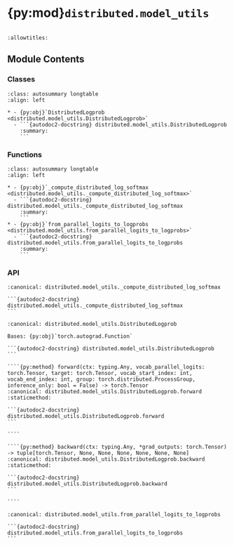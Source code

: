 # {py:mod}`distributed.model_utils`

```{py:module} distributed.model_utils
```

```{autodoc2-docstring} distributed.model_utils
:allowtitles:
```

## Module Contents

### Classes

````{list-table}
:class: autosummary longtable
:align: left

* - {py:obj}`DistributedLogprob <distributed.model_utils.DistributedLogprob>`
  - ```{autodoc2-docstring} distributed.model_utils.DistributedLogprob
    :summary:
    ```
````

### Functions

````{list-table}
:class: autosummary longtable
:align: left

* - {py:obj}`_compute_distributed_log_softmax <distributed.model_utils._compute_distributed_log_softmax>`
  - ```{autodoc2-docstring} distributed.model_utils._compute_distributed_log_softmax
    :summary:
    ```
* - {py:obj}`from_parallel_logits_to_logprobs <distributed.model_utils.from_parallel_logits_to_logprobs>`
  - ```{autodoc2-docstring} distributed.model_utils.from_parallel_logits_to_logprobs
    :summary:
    ```
````

### API

````{py:function} _compute_distributed_log_softmax(vocab_parallel_logits: torch.Tensor, group: torch.distributed.ProcessGroup) -> torch.Tensor
:canonical: distributed.model_utils._compute_distributed_log_softmax

```{autodoc2-docstring} distributed.model_utils._compute_distributed_log_softmax
```
````

`````{py:class} DistributedLogprob
:canonical: distributed.model_utils.DistributedLogprob

Bases: {py:obj}`torch.autograd.Function`

```{autodoc2-docstring} distributed.model_utils.DistributedLogprob
```

````{py:method} forward(ctx: typing.Any, vocab_parallel_logits: torch.Tensor, target: torch.Tensor, vocab_start_index: int, vocab_end_index: int, group: torch.distributed.ProcessGroup, inference_only: bool = False) -> torch.Tensor
:canonical: distributed.model_utils.DistributedLogprob.forward
:staticmethod:

```{autodoc2-docstring} distributed.model_utils.DistributedLogprob.forward
```

````

````{py:method} backward(ctx: typing.Any, *grad_outputs: torch.Tensor) -> tuple[torch.Tensor, None, None, None, None, None, None]
:canonical: distributed.model_utils.DistributedLogprob.backward
:staticmethod:

```{autodoc2-docstring} distributed.model_utils.DistributedLogprob.backward
```

````

`````

````{py:function} from_parallel_logits_to_logprobs(vocab_parallel_logits: torch.Tensor, target: torch.Tensor, vocab_start_index: int, vocab_end_index: int, group: torch.distributed.ProcessGroup, inference_only: bool = False) -> torch.Tensor
:canonical: distributed.model_utils.from_parallel_logits_to_logprobs

```{autodoc2-docstring} distributed.model_utils.from_parallel_logits_to_logprobs
```
````

